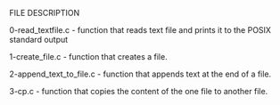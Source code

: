 FILE DESCRIPTION

0-read_textfile.c - function that reads text file and prints it to the POSIX standard output

1-create_file.c - function that creates a file.

2-append_text_to_file.c - function that appends text at the end of a file.

3-cp.c - function that copies the content of the one file to another file.
